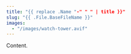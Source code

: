 ```yaml
---
title: "{{ replace .Name "-" " " | title }}"
slug: "{{ .File.BaseFileName }}"
images:
  - "/images/watch-tower.avif"
---
```


Content.
